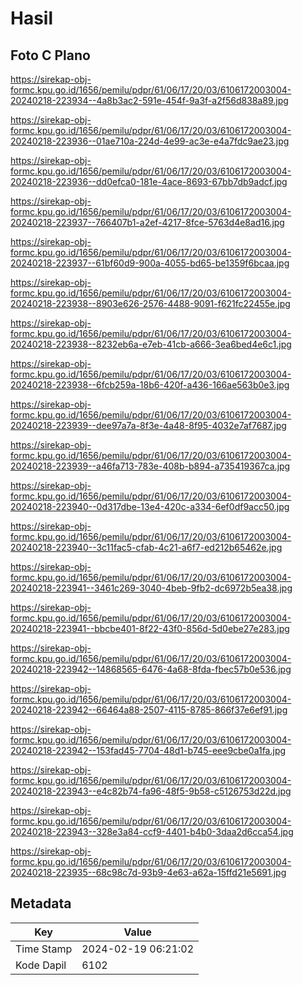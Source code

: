 # Hasil

## Foto C Plano

https://sirekap-obj-formc.kpu.go.id/1656/pemilu/pdpr/61/06/17/20/03/6106172003004-20240218-223934--4a8b3ac2-591e-454f-9a3f-a2f56d838a89.jpg

https://sirekap-obj-formc.kpu.go.id/1656/pemilu/pdpr/61/06/17/20/03/6106172003004-20240218-223936--01ae710a-224d-4e99-ac3e-e4a7fdc9ae23.jpg

https://sirekap-obj-formc.kpu.go.id/1656/pemilu/pdpr/61/06/17/20/03/6106172003004-20240218-223936--dd0efca0-181e-4ace-8693-67bb7db9adcf.jpg

https://sirekap-obj-formc.kpu.go.id/1656/pemilu/pdpr/61/06/17/20/03/6106172003004-20240218-223937--766407b1-a2ef-4217-8fce-5763d4e8ad16.jpg

https://sirekap-obj-formc.kpu.go.id/1656/pemilu/pdpr/61/06/17/20/03/6106172003004-20240218-223937--61bf60d9-900a-4055-bd65-be1359f6bcaa.jpg

https://sirekap-obj-formc.kpu.go.id/1656/pemilu/pdpr/61/06/17/20/03/6106172003004-20240218-223938--8903e626-2576-4488-9091-f621fc22455e.jpg

https://sirekap-obj-formc.kpu.go.id/1656/pemilu/pdpr/61/06/17/20/03/6106172003004-20240218-223938--8232eb6a-e7eb-41cb-a666-3ea6bed4e6c1.jpg

https://sirekap-obj-formc.kpu.go.id/1656/pemilu/pdpr/61/06/17/20/03/6106172003004-20240218-223938--6fcb259a-18b6-420f-a436-166ae563b0e3.jpg

https://sirekap-obj-formc.kpu.go.id/1656/pemilu/pdpr/61/06/17/20/03/6106172003004-20240218-223939--dee97a7a-8f3e-4a48-8f95-4032e7af7687.jpg

https://sirekap-obj-formc.kpu.go.id/1656/pemilu/pdpr/61/06/17/20/03/6106172003004-20240218-223939--a46fa713-783e-408b-b894-a735419367ca.jpg

https://sirekap-obj-formc.kpu.go.id/1656/pemilu/pdpr/61/06/17/20/03/6106172003004-20240218-223940--0d317dbe-13e4-420c-a334-6ef0df9acc50.jpg

https://sirekap-obj-formc.kpu.go.id/1656/pemilu/pdpr/61/06/17/20/03/6106172003004-20240218-223940--3c11fac5-cfab-4c21-a6f7-ed212b65462e.jpg

https://sirekap-obj-formc.kpu.go.id/1656/pemilu/pdpr/61/06/17/20/03/6106172003004-20240218-223941--3461c269-3040-4beb-9fb2-dc6972b5ea38.jpg

https://sirekap-obj-formc.kpu.go.id/1656/pemilu/pdpr/61/06/17/20/03/6106172003004-20240218-223941--bbcbe401-8f22-43f0-856d-5d0ebe27e283.jpg

https://sirekap-obj-formc.kpu.go.id/1656/pemilu/pdpr/61/06/17/20/03/6106172003004-20240218-223942--14868565-6476-4a68-8fda-fbec57b0e536.jpg

https://sirekap-obj-formc.kpu.go.id/1656/pemilu/pdpr/61/06/17/20/03/6106172003004-20240218-223942--66464a88-2507-4115-8785-866f37e6ef91.jpg

https://sirekap-obj-formc.kpu.go.id/1656/pemilu/pdpr/61/06/17/20/03/6106172003004-20240218-223942--153fad45-7704-48d1-b745-eee9cbe0a1fa.jpg

https://sirekap-obj-formc.kpu.go.id/1656/pemilu/pdpr/61/06/17/20/03/6106172003004-20240218-223943--e4c82b74-fa96-48f5-9b58-c5126753d22d.jpg

https://sirekap-obj-formc.kpu.go.id/1656/pemilu/pdpr/61/06/17/20/03/6106172003004-20240218-223943--328e3a84-ccf9-4401-b4b0-3daa2d6cca54.jpg

https://sirekap-obj-formc.kpu.go.id/1656/pemilu/pdpr/61/06/17/20/03/6106172003004-20240218-223935--68c98c7d-93b9-4e63-a62a-15ffd21e5691.jpg


## Metadata

| Key        | Value               |
| ---------- | ------------------- |
| Time Stamp | 2024-02-19 06:21:02 |
| Kode Dapil | 6102                |



